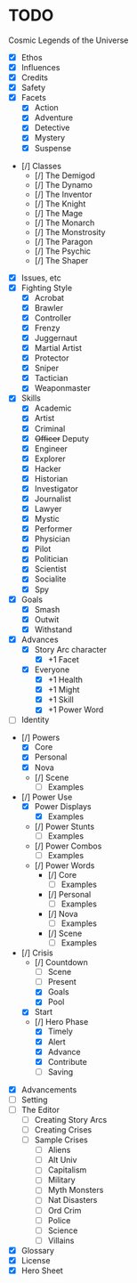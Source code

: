 # TODO

Cosmic Legends of the Universe

- [x] Ethos
- [x] Influences
- [x] Credits
- [x] Safety
- [x] Facets
  - [x] Action
  - [x] Adventure
  - [x] Detective
  - [x] Mystery
  - [x] Suspense
- [/] Classes
  - [/] The Demigod
  - [/] The Dynamo
  - [/] The Inventor
  - [/] The Knight
  - [/] The Mage
  - [/] The Monarch 
  - [/] The Monstrosity
  - [/] The Paragon 
  - [/] The Psychic
  - [/] The Shaper
- [x] Issues, etc
- [x] Fighting Style
  - [x] Acrobat
  - [x] Brawler
  - [x] Controller
  - [x] Frenzy
  - [x] Juggernaut
  - [x] Martial Artist
  - [x] Protector
  - [x] Sniper
  - [x] Tactician
  - [x] Weaponmaster
- [x] Skills
  - [x] Academic
  - [x] Artist
  - [x] Criminal
  - [x] ~~Officer~~ Deputy
  - [x] Engineer
  - [x] Explorer
  - [x] Hacker
  - [x] Historian
  - [x] Investigator
  - [x] Journalist
  - [x] Lawyer
  - [x] Mystic
  - [x] Performer
  - [x] Physician
  - [x] Pilot
  - [x] Politician
  - [x] Scientist
  - [x] Socialite
  - [x] Spy
- [x] Goals
  - [x] Smash
  - [x] Outwit
  - [x] Withstand
- [x] Advances
  - [x] Story Arc character
    - [x] +1 Facet
  - [x] Everyone
    - [x] +1 Health
    - [x] +1 Might
    - [x] +1 Skill
    - [x] +1 Power Word
- [ ] Identity
- [/] Powers
  - [x] Core
  - [x] Personal
  - [x] Nova
  - [/] Scene
    - [ ] Examples
- [/] Power Use
  - [x] Power Displays
    - [x] Examples
  - [/] Power Stunts
    - [ ] Examples
  - [/] Power Combos
    - [ ] Examples
  - [/] Power Words
    - [/] Core
      - [ ] Examples
    - [/] Personal
      - [ ] Examples
    - [/] Nova
      - [ ] Examples
    - [/] Scene
      - [ ] Examples
- [/] Crisis
  - [/] Countdown
    - [ ] Scene
    - [ ] Present
    - [x] Goals
    - [x] Pool
  - [x] Start
  - [/] Hero Phase
    - [x] Timely
    - [x] Alert
    - [x] Advance
    - [x] Contribute
    - [ ] Saving
- [x] Advancements
- [ ] Setting
- [ ] The Editor
  - [ ] Creating Story Arcs
  - [ ] Creating Crises
  - [ ] Sample Crises
    - [ ] Aliens
    - [ ] Alt Univ
    - [ ] Capitalism
    - [ ] Military
    - [ ] Myth Monsters
    - [ ] Nat Disasters
    - [ ] Ord Crim
    - [ ] Police
    - [ ] Science
    - [ ] Villains
- [x] Glossary
- [x] License
- [x] Hero Sheet
